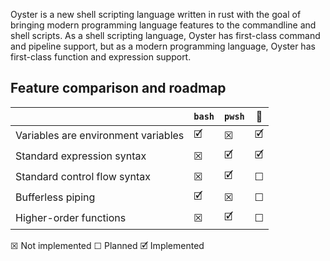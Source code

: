 Oyster is a new shell scripting language written in rust with the goal of bringing modern programming language features to the commandline and shell scripts.  As a shell scripting language, Oyster has first-class command and pipeline support, but as a modern programming language, Oyster has first-class function and expression support.

## Feature comparison and roadmap
|  | `bash` | `pwsh` | 🦪 |
| - | - | - | - |
| Variables are environment variables | 🗹 | ☒ | 🗹 |
| Standard expression syntax | ☒ | 🗹 | 🗹 |
| Standard control flow syntax | ☒ | 🗹 | ☐ |
| Bufferless piping | 🗹 | ☒ | ☐ |
| Higher-order functions | ☒ | 🗹 | ☐ |

☒ Not implemented
☐ Planned
🗹 Implemented
